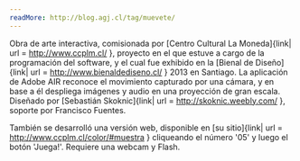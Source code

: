 ```yaml
---
readMore: http://blog.agj.cl/tag/muevete/
---
```



Obra de arte interactiva, comisionada por [Centro Cultural La Moneda]{link| url = http://www.ccplm.cl/ }, proyecto en el que estuve a cargo de la programación del software, y el cual fue exhibido en la [Bienal de Diseño]{link| url = http://www.bienaldediseno.cl/ } 2013 en Santiago. La aplicación de Adobe AIR reconoce el movimiento capturado por una cámara, y en base a él despliega imágenes y audio en una proyección de gran escala. Diseñado por [Sebastián Skoknic]{link| url = http://skoknic.weebly.com/ }, soporte por Francisco Fuentes.

También se desarrolló una versión web, disponible en [su sitio]{link| url = http://www.ccplm.cl/color/#muestra } cliqueando el número '05' y luego el botón 'Juega!'. Requiere una webcam y Flash.
